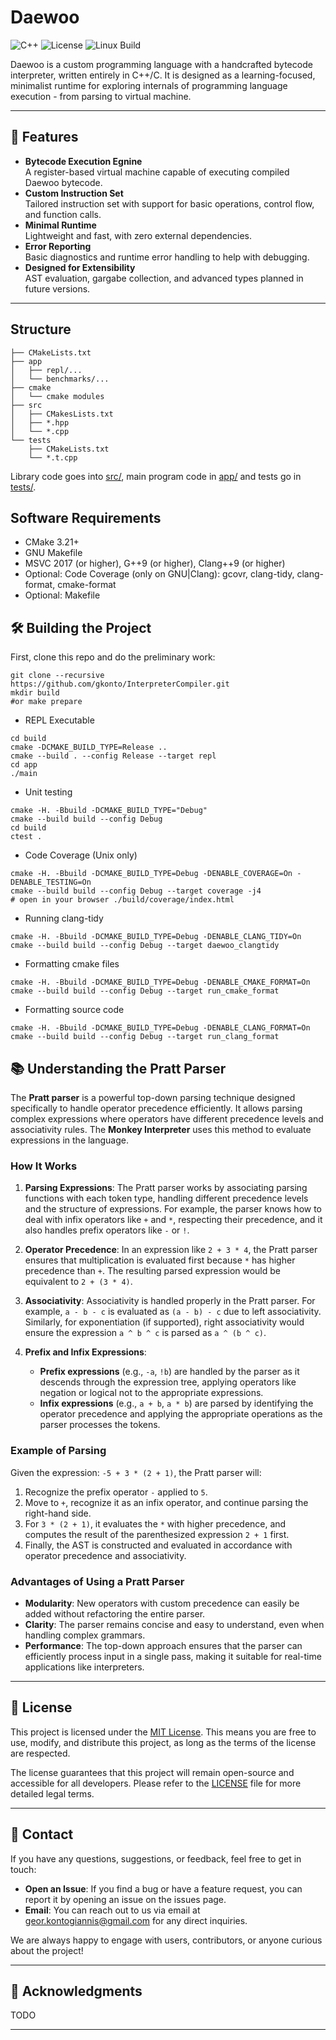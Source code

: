 # Daewoo

![C++](https://img.shields.io/badge/C%2B%2B-11%2F14%2F17%2F20%2F23-blue)
![License](https://img.shields.io/github/license/franneck94/CppProjectTemplate)
![Linux Build](https://github.com/franneck94/CppProjectTemplate/workflows/Ubuntu%20CI%20Test/badge.svg)

Daewoo is a custom programming language with a handcrafted bytecode interpreter, written entirely in C++/C. It is designed as a learning-focused, minimalist runtime for exploring internals of programming language execution - from parsing to virtual machine.

---

## 🚀 Features

- **Bytecode Execution Egnine**<br>
A register-based virtual machine capable of executing compiled Daewoo bytecode.
- **Custom Instruction Set**<br>
Tailored instruction set with support for basic operations, control flow, and function calls.
- **Minimal Runtime**<br>
Lightweight and fast, with zero external dependencies.
- **Error Reporting**<br>
Basic diagnostics and runtime error handling to help with debugging.
- **Designed for Extensibility**<br>
AST evaluation, gargabe collection, and advanced types planned in future versions.

---


## Structure


``` text
├── CMakeLists.txt
├── app
│   ├── repl/...
│   └── benchmarks/...
├── cmake
│   └── cmake modules
├── src
│   ├── CMakesLists.txt
│   ├── *.hpp
│   └── *.cpp
└── tests
    ├── CMakeLists.txt
    └── *.t.cpp
```

Library code goes into [src/](src/), main program code in [app/](app) and tests go in [tests/](tests/).



## Software Requirements

- CMake 3.21+
- GNU Makefile
- MSVC 2017 (or higher), G++9 (or higher), Clang++9 (or higher)
- Optional: Code Coverage (only on GNU|Clang): gcovr, clang-tidy, clang-format, cmake-format
- Optional: Makefile


## 🛠️ Building the Project

First, clone this repo and do the preliminary work:

```shell
git clone --recursive https://github.com/gkonto/InterpreterCompiler.git
mkdir build
#or make prepare
```

- REPL Executable

```shell
cd build
cmake -DCMAKE_BUILD_TYPE=Release ..
cmake --build . --config Release --target repl
cd app
./main
```

- Unit testing

```shell
cmake -H. -Bbuild -DCMAKE_BUILD_TYPE="Debug"
cmake --build build --config Debug
cd build
ctest .
```

- Code Coverage (Unix only)

```shell
cmake -H. -Bbuild -DCMAKE_BUILD_TYPE=Debug -DENABLE_COVERAGE=On -DENABLE_TESTING=On
cmake --build build --config Debug --target coverage -j4
# open in your browser ./build/coverage/index.html
```

- Running clang-tidy
```shell
cmake -H. -Bbuild -DCMAKE_BUILD_TYPE=Debug -DENABLE_CLANG_TIDY=On
cmake --build build --config Debug --target daewoo_clangtidy
```

- Formatting cmake files
```shell
cmake -H. -Bbuild -DCMAKE_BUILD_TYPE=Debug -DENABLE_CMAKE_FORMAT=On
cmake --build build --config Debug --target run_cmake_format
```

- Formatting source code
```shell
cmake -H. -Bbuild -DCMAKE_BUILD_TYPE=Debug -DENABLE_CLANG_FORMAT=On
cmake --build build --config Debug --target run_clang_format
```

## 📚 Understanding the Pratt Parser

The **Pratt parser** is a powerful top-down parsing technique designed specifically to handle operator precedence efficiently. It allows parsing complex expressions where operators have different precedence levels and associativity rules. The **Monkey Interpreter** uses this method to evaluate expressions in the language.

### How It Works

1. **Parsing Expressions**:
   The Pratt parser works by associating parsing functions with each token type, handling different precedence levels and the structure of expressions. For example, the parser knows how to deal with infix operators like `+` and `*`, respecting their precedence, and it also handles prefix operators like `-` or `!`.

2. **Operator Precedence**:
   In an expression like `2 + 3 * 4`, the Pratt parser ensures that multiplication is evaluated first because `*` has higher precedence than `+`. The resulting parsed expression would be equivalent to `2 + (3 * 4)`.

3. **Associativity**:
   Associativity is handled properly in the Pratt parser. For example, `a - b - c` is evaluated as `(a - b) - c` due to left associativity. Similarly, for exponentiation (if supported), right associativity would ensure the expression `a ^ b ^ c` is parsed as `a ^ (b ^ c)`.

4. **Prefix and Infix Expressions**:
   - **Prefix expressions** (e.g., `-a`, `!b`) are handled by the parser as it descends through the expression tree, applying operators like negation or logical not to the appropriate expressions.
   - **Infix expressions** (e.g., `a + b`, `a * b`) are parsed by identifying the operator precedence and applying the appropriate operations as the parser processes the tokens.

### Example of Parsing

Given the expression: `-5 + 3 * (2 + 1)`, the Pratt parser will:

1. Recognize the prefix operator `-` applied to `5`.
2. Move to `+`, recognize it as an infix operator, and continue parsing the right-hand side.
3. For `3 * (2 + 1)`, it evaluates the `*` with higher precedence, and computes the result of the parenthesized expression `2 + 1` first.
4. Finally, the AST is constructed and evaluated in accordance with operator precedence and associativity.

### Advantages of Using a Pratt Parser

- **Modularity**: New operators with custom precedence can easily be added without refactoring the entire parser.
- **Clarity**: The parser remains concise and easy to understand, even when handling complex grammars.
- **Performance**: The top-down approach ensures that the parser can efficiently process input in a single pass, making it suitable for real-time applications like interpreters.

---

## 📜 License

This project is licensed under the [MIT License](./LICENSE). This means you are free to use, modify, and distribute this project, as long as the terms of the license are respected.

The license guarantees that this project will remain open-source and accessible for all developers. Please refer to the [LICENSE](./LICENSE) file for more detailed legal terms.

---

## 💬 Contact

If you have any questions, suggestions, or feedback, feel free to get in touch:

- **Open an Issue**: If you find a bug or have a feature request, you can report it by opening an issue on the issues page.
- **Email**: You can reach out to us via email at [geor.kontogiannis@gmail.com](mailto:geor.kontogiannis@gmail.com) for any direct inquiries.

We are always happy to engage with users, contributors, or anyone curious about the project!

---

## 🌟 Acknowledgments

TODO

---
